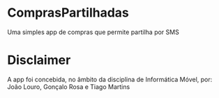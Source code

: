 # ComprasPartilhadas
Uma simples app de compras que permite partilha por SMS

# Disclaimer
A app foi concebida, no âmbito da disciplina de Informática Móvel, por: João Louro, Gonçalo Rosa e Tiago Martins

